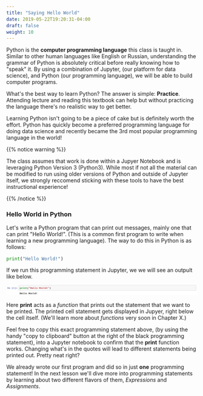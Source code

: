 ```yaml
---
title: "Saying Hello World"
date: 2019-05-22T19:20:31-04:00
draft: false
weight: 10
---
```




Python is the **computer programming language** this class is taught in. Similar to other human languages like English or Russian, understanding the grammar of Python is absolutely critical before really knowing how to "speak" it.  By using a combination of Jupyter, (our platform for data science), and Python (our programming language), we will be able to build computer programs. 

What's the best way to learn Python? The answer is simple: **Practice**. Attending lecture and reading this textbook can help but without practicing the language there's no realistic way to get  better. 

Learning Python isn't going to be a piece of cake but is definitely worth the effort. Python has quickly become a preferred programming language for doing data science and recently became the 3rd most popular programming language in the world! 

{{% notice warning %}} 

The class assumes that work is done within a Jupyer Notebook and is leveraging Python Version 3 (Python3). While most if not all the material can be modified to run using older versions of Python and outside of Jupyter itself, we strongly reccomend sticking with these tools to have the best instructional experience!

{{% /notice %}}

### Hello World in Python

Let's write a Python program that can print out messages, mainly one that can print "Hello World!". (This is a common first program to write when learning a new programming language). The way to do this in Python is as follows: 

~~~~python
print("Hello World!")
~~~~

If we run this programming statement in Jupyter, we we will see an outpult like below. 

![This image shows off Jupyter and Hello World.](HelloWorldJupyter.png)



Here **print** acts as a *function* that prints out the statement that we want to be printed. The printed cell statement gets displayed in Jupyer, right below the cell itself. (We'll learn more about *functions* very soon in Chapter X.) 

Feel free to copy this exact programming statement above, (by using the handy "copy to clipboard" button at the right of the black programming statement), into a Jupyter notebook to confirm that the **print** function works.  Changing what's in the quotes will lead to different statements being printed out. Pretty neat right? 

We already wrote our first program and did so in just **one** programming statement! In the next lesson we'll dive more into programming statements by learning about two different flavors of them, *Expressions* and *Assignments*.  